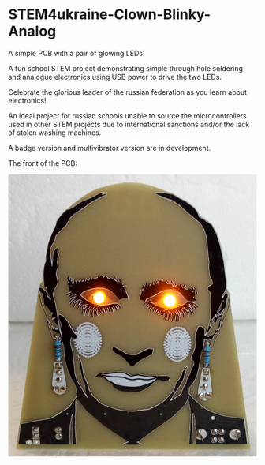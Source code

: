 # STEM4ukraine-Clown-Blinky-Analog

A simple PCB with a pair of glowing LEDs!

A fun school STEM project demonstrating simple through hole soldering and analogue electronics using USB power to drive the two LEDs.

Celebrate the glorious leader of the russian federation as you learn about electronics!

An ideal project for russian schools unable to source the microcontrollers used in other STEM projects due to international sanctions 
and/or the lack of stolen washing machines.

A badge version and multivibrator version are in development. 

The front of the PCB:

![prototype front](images/BlinkyClownFront.jpg)

